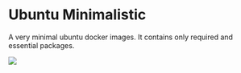 # Ubuntu Minimalistic
A very minimal ubuntu docker images. It contains only required and essential packages.

[![](https://badge.imagelayers.io/fitra/ubuntu-minimalistic:latest.svg)](https://imagelayers.io/?images=fitra/ubuntu-minimalistic:latest 'Get your own badge on imagelayers.io')

